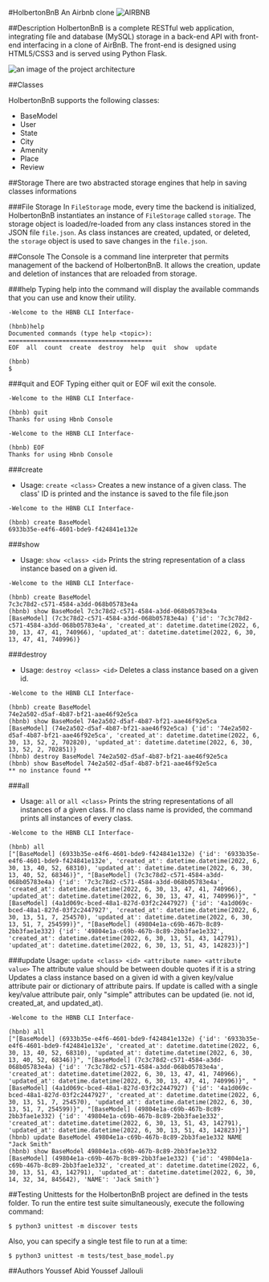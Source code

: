 #HolbertonBnB
An Airbnb clone
![AIRBNB](https://github.com/YoussefJell/holbertonschool-AirBnB_clone/tree/dev/assets/airbnb.png)

##Description
HolbertonBnB is a complete RESTful web application, integrating file and database (MySQL) storage in a back-end API with front-end interfacing in a clone of AirBnB. The front-end is designed using HTML5/CSS3 and is served using Python Flask.

![an image of the project architecture](https://github.com/YoussefJell/holbertonschool-AirBnB_clone/tree/dev/assets/console.png)

##Classes

HolbertonBnB supports the following classes:
- BaseModel
- User
- State
- City
- Amenity
- Place
- Review

##Storage
There are two abstracted storage engines that help in saving classes informations

###File Storage
In `FileStorage` mode, every time the backend is initialized, HolbertonBnB instantiates an instance of `FileStorage` called `storage`. The storage object is loaded/re-loaded from any class instances stored in the JSON file `file.json`. As class instances are created, updated, or deleted, the `storage` object is used to save changes in the `file.json`.

##Console
The Console is a command line interpreter that permits management of the backend of HolbertonBnB.
It allows the creation, update and deletion of instances that are reloaded from storage.

###help
Typing help into the command will display the available commands that you can use and know their utility.
```
-Welcome to the HBNB CLI Interface-

(hbnb)help
Documented commands (type help <topic>):
========================================
EOF  all  count  create  destroy  help  quit  show  update

(hbnb)
$
```
###quit and EOF
Typing either quit or EOF wil exit the console.
```
-Welcome to the HBNB CLI Interface-

(hbnb) quit
Thanks for using Hbnb Console
```
```
-Welcome to the HBNB CLI Interface-

(hbnb) EOF
Thanks for using Hbnb Console
```
###create
- Usage: `create <class>`
Creates a new instance of a given class. The class' ID is printed and the instance is saved to the file file.json
```
-Welcome to the HBNB CLI Interface-

(hbnb) create BaseModel
6933b35e-e4f6-4601-bde9-f424841e132e
```

###show
- Usage: `show <class> <id>`
Prints the string representation of a class instance based on a given id.
```
-Welcome to the HBNB CLI Interface-

(hbnb) create BaseModel
7c3c78d2-c571-4584-a3dd-068b05783e4a
(hbnb) show BaseModel 7c3c78d2-c571-4584-a3dd-068b05783e4a
[BaseModel] (7c3c78d2-c571-4584-a3dd-068b05783e4a) {'id': '7c3c78d2-c571-4584-a3dd-068b05783e4a', 'created_at': datetime.datetime(2022, 6, 30, 13, 47, 41, 740966), 'updated_at': datetime.datetime(2022, 6, 30, 13, 47, 41, 740996)}
```

###destroy
- Usage: `destroy <class> <id>`
Deletes a class instance based on a given id.
```
-Welcome to the HBNB CLI Interface-

(hbnb) create BaseModel
74e2a502-d5af-4b87-bf21-aae46f92e5ca
(hbnb) show BaseModel 74e2a502-d5af-4b87-bf21-aae46f92e5ca
[BaseModel] (74e2a502-d5af-4b87-bf21-aae46f92e5ca) {'id': '74e2a502-d5af-4b87-bf21-aae46f92e5ca', 'created_at': datetime.datetime(2022, 6, 30, 13, 52, 2, 702820), 'updated_at': datetime.datetime(2022, 6, 30, 13, 52, 2, 702851)}
(hbnb) destroy BaseModel 74e2a502-d5af-4b87-bf21-aae46f92e5ca
(hbnb) show BaseModel 74e2a502-d5af-4b87-bf21-aae46f92e5ca
** no instance found **
```

###all
- Usage: `all` or `all <class>`
Prints the string representations of all instances of a given class. If no class name is provided, the command prints all instances of every class.
```
-Welcome to the HBNB CLI Interface-

(hbnb) all
["[BaseModel] (6933b35e-e4f6-4601-bde9-f424841e132e) {'id': '6933b35e-e4f6-4601-bde9-f424841e132e', 'created_at': datetime.datetime(2022, 6, 30, 13, 40, 52, 68310), 'updated_at': datetime.datetime(2022, 6, 30, 13, 40, 52, 68346)}", "[BaseModel] (7c3c78d2-c571-4584-a3dd-068b05783e4a) {'id': '7c3c78d2-c571-4584-a3dd-068b05783e4a', 'created_at': datetime.datetime(2022, 6, 30, 13, 47, 41, 740966), 'updated_at': datetime.datetime(2022, 6, 30, 13, 47, 41, 740996)}", "[BaseModel] (4a1d069c-bced-48a1-827d-03f2c2447927) {'id': '4a1d069c-bced-48a1-827d-03f2c2447927', 'created_at': datetime.datetime(2022, 6, 30, 13, 51, 7, 254570), 'updated_at': datetime.datetime(2022, 6, 30, 13, 51, 7, 254599)}", "[BaseModel] (49804e1a-c69b-467b-8c89-2bb3fae1e332) {'id': '49804e1a-c69b-467b-8c89-2bb3fae1e332', 'created_at': datetime.datetime(2022, 6, 30, 13, 51, 43, 142791), 'updated_at': datetime.datetime(2022, 6, 30, 13, 51, 43, 142823)}"]
```

###update
Usage: `update <class> <id> <attribute name> <attribute value>` 
The attribute value should be between double quotes if it is a string
Updates a class instance based on a given id with a given key/value attribute pair or dictionary of attribute pairs. If update is called with a single key/value attribute pair, only "simple" attributes can be updated (ie. not id, created_at, and updated_at).
```
-Welcome to the HBNB CLI Interface-

(hbnb) all
["[BaseModel] (6933b35e-e4f6-4601-bde9-f424841e132e) {'id': '6933b35e-e4f6-4601-bde9-f424841e132e', 'created_at': datetime.datetime(2022, 6, 30, 13, 40, 52, 68310), 'updated_at': datetime.datetime(2022, 6, 30, 13, 40, 52, 68346)}", "[BaseModel] (7c3c78d2-c571-4584-a3dd-068b05783e4a) {'id': '7c3c78d2-c571-4584-a3dd-068b05783e4a', 'created_at': datetime.datetime(2022, 6, 30, 13, 47, 41, 740966), 'updated_at': datetime.datetime(2022, 6, 30, 13, 47, 41, 740996)}", "[BaseModel] (4a1d069c-bced-48a1-827d-03f2c2447927) {'id': '4a1d069c-bced-48a1-827d-03f2c2447927', 'created_at': datetime.datetime(2022, 6, 30, 13, 51, 7, 254570), 'updated_at': datetime.datetime(2022, 6, 30, 13, 51, 7, 254599)}", "[BaseModel] (49804e1a-c69b-467b-8c89-2bb3fae1e332) {'id': '49804e1a-c69b-467b-8c89-2bb3fae1e332', 'created_at': datetime.datetime(2022, 6, 30, 13, 51, 43, 142791), 'updated_at': datetime.datetime(2022, 6, 30, 13, 51, 43, 142823)}"]
(hbnb) update BaseModel 49804e1a-c69b-467b-8c89-2bb3fae1e332 NAME "Jack Smith"
(hbnb) show BaseModel 49804e1a-c69b-467b-8c89-2bb3fae1e332 
[BaseModel] (49804e1a-c69b-467b-8c89-2bb3fae1e332) {'id': '49804e1a-c69b-467b-8c89-2bb3fae1e332', 'created_at': datetime.datetime(2022, 6, 30, 13, 51, 43, 142791), 'updated_at': datetime.datetime(2022, 6, 30, 14, 32, 34, 845642), 'NAME': 'Jack Smith'}
```

##Testing
Unittests for the HolbertonBnB project are defined in the tests folder. To run the entire test suite simultaneously, execute the following command:
```
$ python3 unittest -m discover tests
```
Also, you can specify a single test file to run at a time:
```
$ python3 unittest -m tests/test_base_model.py
```

##Authors
Youssef Abid [<Yousseffabid>](https://github.com/yousseffabid)
Youssef Jallouli [<Youssef J>](https://github.com/YoussefJell)
